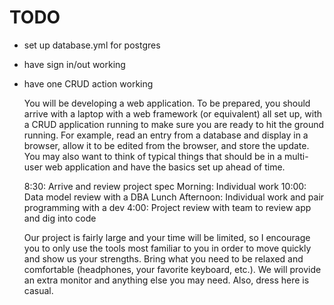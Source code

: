 # TODO

- set up database.yml for postgres
- have sign in/out working
- have one CRUD action working

    You will be developing a web application.  To be prepared, you should arrive with a laptop with a web framework (or equivalent) all set up, with a CRUD application running to make sure you are ready to hit the ground running. For example, read an entry from a database and display in a browser, allow it to be edited from the browser, and store the update. You may also want to think of typical things that should be in a multi-user web application and have the basics set up ahead of time.

    8:30: Arrive and review project spec
    Morning: Individual work
    10:00: Data model review with a DBA
    Lunch
    Afternoon: Individual work and pair programming with a dev
    4:00: Project review with team to review app and dig into code

    Our project is fairly large and your time will be limited, so I encourage you to only use the tools most familiar to you in order to move quickly and show us your strengths.  Bring what you need to be relaxed and comfortable (headphones, your favorite keyboard, etc.). We will provide an extra monitor and anything else you may need. Also, dress here is casual.
